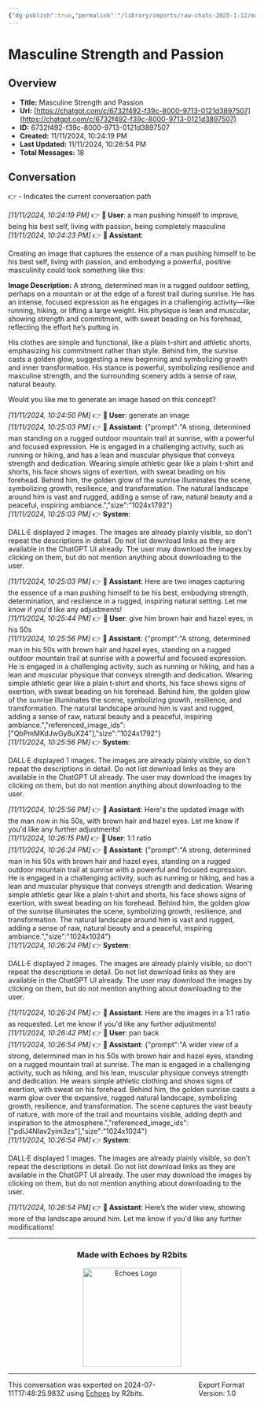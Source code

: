 ```yaml
---
{"dg-publish":true,"permalink":"/library/imports/raw-chats-2025-1-12/masculine-strength-and-passion/"}
---
```


# Masculine Strength and Passion

## Overview
- **Title:** Masculine Strength and Passion
- **Url:** [https://chatgpt.com/c/6732f492-f39c-8000-9713-0121d3897507](https://chatgpt.com/c/6732f492-f39c-8000-9713-0121d3897507)
- **ID:** 6732f492-f39c-8000-9713-0121d3897507
- **Created:** 11/11/2024, 10:24:19 PM
- **Last Updated:** 11/11/2024, 10:26:54 PM
- **Total Messages:** 18

## Conversation
👉 - Indicates the current conversation path

<i>[11/11/2024, 10:24:19 PM]</i> 👉 <b>👤 User</b>: a man pushing himself to improve, being his best self, living with passion, being completely masculine<br>
<i>[11/11/2024, 10:24:23 PM]</i> 👉 <b>🤖 Assistant</b>: 

Creating an image that captures the essence of a man pushing himself to be his best self, living with passion, and embodying a powerful, positive masculinity could look something like this:

**Image Description:** A strong, determined man in a rugged outdoor setting, perhaps on a mountain or at the edge of a forest trail during sunrise. He has an intense, focused expression as he engages in a challenging activity—like running, hiking, or lifting a large weight. His physique is lean and muscular, showing strength and commitment, with sweat beading on his forehead, reflecting the effort he’s putting in.

His clothes are simple and functional, like a plain t-shirt and athletic shorts, emphasizing his commitment rather than style. Behind him, the sunrise casts a golden glow, suggesting a new beginning and symbolizing growth and inner transformation. His stance is powerful, symbolizing resilience and masculine strength, and the surrounding scenery adds a sense of raw, natural beauty.

Would you like me to generate an image based on this concept?<br>

<i>[11/11/2024, 10:24:50 PM]</i> 👉 <b>👤 User</b>: generate an image<br>
<i>[11/11/2024, 10:25:03 PM]</i> 👉 <b>🤖 Assistant</b>: {"prompt":"A strong, determined man standing on a rugged outdoor mountain trail at sunrise, with a powerful and focused expression. He is engaged in a challenging activity, such as running or hiking, and has a lean and muscular physique that conveys strength and dedication. Wearing simple athletic gear like a plain t-shirt and shorts, his face shows signs of exertion, with sweat beading on his forehead. Behind him, the golden glow of the sunrise illuminates the scene, symbolizing growth, resilience, and transformation. The natural landscape around him is vast and rugged, adding a sense of raw, natural beauty and a peaceful, inspiring ambiance.","size":"1024x1792"}<br>
<i>[11/11/2024, 10:25:03 PM]</i> 👉 <b>System</b>: 

DALL·E displayed 2 images. The images are already plainly visible, so don't repeat the descriptions in detail. Do not list download links as they are available in the ChatGPT UI already. The user may download the images by clicking on them, but do not mention anything about downloading to the user.<br>

<i>[11/11/2024, 10:25:03 PM]</i> 👉 <b>🤖 Assistant</b>: Here are two images capturing the essence of a man pushing himself to be his best, embodying strength, determination, and resilience in a rugged, inspiring natural setting. Let me know if you'd like any adjustments!<br>
<i>[11/11/2024, 10:25:44 PM]</i> 👉 <b>👤 User</b>: give him brown hair and hazel eyes, in his 50s<br>
<i>[11/11/2024, 10:25:56 PM]</i> 👉 <b>🤖 Assistant</b>: {"prompt":"A strong, determined man in his 50s with brown hair and hazel eyes, standing on a rugged outdoor mountain trail at sunrise with a powerful and focused expression. He is engaged in a challenging activity, such as running or hiking, and has a lean and muscular physique that conveys strength and dedication. Wearing simple athletic gear like a plain t-shirt and shorts, his face shows signs of exertion, with sweat beading on his forehead. Behind him, the golden glow of the sunrise illuminates the scene, symbolizing growth, resilience, and transformation. The natural landscape around him is vast and rugged, adding a sense of raw, natural beauty and a peaceful, inspiring ambiance.","referenced_image_ids":["QbPmMKdJwGy8uX24"],"size":"1024x1792"}<br>
<i>[11/11/2024, 10:25:56 PM]</i> 👉 <b>System</b>: 

DALL·E displayed 1 images. The images are already plainly visible, so don't repeat the descriptions in detail. Do not list download links as they are available in the ChatGPT UI already. The user may download the images by clicking on them, but do not mention anything about downloading to the user.<br>

<i>[11/11/2024, 10:25:56 PM]</i> 👉 <b>🤖 Assistant</b>: Here's the updated image with the man now in his 50s, with brown hair and hazel eyes. Let me know if you'd like any further adjustments!<br>
<i>[11/11/2024, 10:26:15 PM]</i> 👉 <b>👤 User</b>: 1:1 ratio<br>
<i>[11/11/2024, 10:26:24 PM]</i> 👉 <b>🤖 Assistant</b>: {"prompt":"A strong, determined man in his 50s with brown hair and hazel eyes, standing on a rugged outdoor mountain trail at sunrise with a powerful and focused expression. He is engaged in a challenging activity, such as running or hiking, and has a lean and muscular physique that conveys strength and dedication. Wearing simple athletic gear like a plain t-shirt and shorts, his face shows signs of exertion, with sweat beading on his forehead. Behind him, the golden glow of the sunrise illuminates the scene, symbolizing growth, resilience, and transformation. The natural landscape around him is vast and rugged, adding a sense of raw, natural beauty and a peaceful, inspiring ambiance.","size":"1024x1024"}<br>
<i>[11/11/2024, 10:26:24 PM]</i> 👉 <b>System</b>: 

DALL·E displayed 2 images. The images are already plainly visible, so don't repeat the descriptions in detail. Do not list download links as they are available in the ChatGPT UI already. The user may download the images by clicking on them, but do not mention anything about downloading to the user.<br>

<i>[11/11/2024, 10:26:24 PM]</i> 👉 <b>🤖 Assistant</b>: Here are the images in a 1:1 ratio as requested. Let me know if you'd like any further adjustments!<br>
<i>[11/11/2024, 10:26:42 PM]</i> 👉 <b>👤 User</b>: pan back<br>
<i>[11/11/2024, 10:26:54 PM]</i> 👉 <b>🤖 Assistant</b>: {"prompt":"A wider view of a strong, determined man in his 50s with brown hair and hazel eyes, standing on a rugged mountain trail at sunrise. The man is engaged in a challenging activity, such as hiking, and his lean, muscular physique conveys strength and dedication. He wears simple athletic clothing and shows signs of exertion, with sweat on his forehead. Behind him, the golden sunrise casts a warm glow over the expansive, rugged natural landscape, symbolizing growth, resilience, and transformation. The scene captures the vast beauty of nature, with more of the trail and mountains visible, adding depth and inspiration to the atmosphere.","referenced_image_ids":["pdlJ4NIav2yim3zs"],"size":"1024x1024"}<br>
<i>[11/11/2024, 10:26:54 PM]</i> 👉 <b>System</b>: 

DALL·E displayed 1 images. The images are already plainly visible, so don't repeat the descriptions in detail. Do not list download links as they are available in the ChatGPT UI already. The user may download the images by clicking on them, but do not mention anything about downloading to the user.<br>

<i>[11/11/2024, 10:26:54 PM]</i> 👉 <b>🤖 Assistant</b>: Here’s the wider view, showing more of the landscape around him. Let me know if you'd like any further modifications!<br>

---

<div align="center">

### Made with Echoes by R2bits

<a href="https://echoes.r2bits.com">
  <img src="https://images.squarespace-cdn.com/content/v1/6493af4741c13939d335f0b8/18b27467-2da2-43b7-8d44-234bccf4f462/MINI_ECHOES_LOGO_NORMAL_WHITE_TEXT_SMALL-05-14+%281%29.png?format=300w" alt="Echoes Logo" width="200"/>
</a>

</div>

---

<div style="display: flex; justify-content: space-between;">
  <span>This conversation was exported on 2024-07-11T17:48:25.983Z using <a href="https://echoes.r2bits.com">Echoes</a> by R2bits.</span>
  <span>Export Format Version: 1.0</span>
</div>
